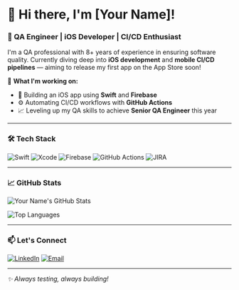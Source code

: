 # 👋 Hi there, I'm [Your Name]!

### 🚀 QA Engineer | iOS Developer | CI/CD Enthusiast

I'm a QA professional with 8+ years of experience in ensuring software quality. Currently diving deep into **iOS development** and **mobile CI/CD pipelines** — aiming to release my first app on the App Store soon! 

🌟 **What I'm working on:**
- 📱 Building an iOS app using **Swift** and **Firebase**
- ⚙️ Automating CI/CD workflows with **GitHub Actions**
- 📈 Leveling up my QA skills to achieve **Senior QA Engineer** this year

---

### 🛠️ **Tech Stack**

![Swift](https://img.shields.io/badge/Swift-FA7343?style=for-the-badge&logo=swift&logoColor=white)
![Xcode](https://img.shields.io/badge/Xcode-1575F9?style=for-the-badge&logo=xcode&logoColor=white)
![Firebase](https://img.shields.io/badge/Firebase-FFCA28?style=for-the-badge&logo=firebase&logoColor=black)
![GitHub Actions](https://img.shields.io/badge/GitHub_Actions-2088FF?style=for-the-badge&logo=github-actions&logoColor=white)
![JIRA](https://img.shields.io/badge/JIRA-0052CC?style=for-the-badge&logo=jira&logoColor=white)

---

### 📈 **GitHub Stats**

![Your Name's GitHub Stats](https://github-readme-stats.vercel.app/api?username=RazvanPricop1&show_icons=true&theme=radical)

![Top Languages](https://github-readme-stats.vercel.app/api/top-langs/?username=RazvanPricop1&layout=compact&theme=radical)

---

### 📫 **Let's Connect**

[![LinkedIn](https://img.shields.io/badge/LinkedIn-0A66C2?style=for-the-badge&logo=linkedin&logoColor=white)](https://linkedin.com/in/razvan-pricop-286b3a153)
[![Email](https://img.shields.io/badge/Email-D14836?style=for-the-badge&logo=gmail&logoColor=white)](mailto:razvanipricop@gmail.com)

---

_✨ Always testing, always building!_
